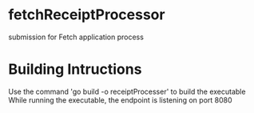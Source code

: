 # fetchReceiptProcessor
submission for Fetch application process

# Building Intructions
Use the command 'go build -o receiptProcesser' to build the executable
While running the executable, the endpoint is listening on port 8080

